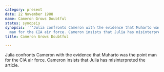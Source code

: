```yaml
---
category: present
date: 22 November 1988
name: Cameron Grows Doubtful
status: synopsis
synopsis: '''Julia confronts Cameron with the evidence that Muharto was the point
  man for the CIA air force. Cameron insists that Julia has misinterpreted the article.'''
title: Cameron Grows Doubtful

---
```






Julia confronts Cameron with the evidence that
Muharto was the point man for the CIA air force. Cameron insists that
Julia has misinterpreted the article.
